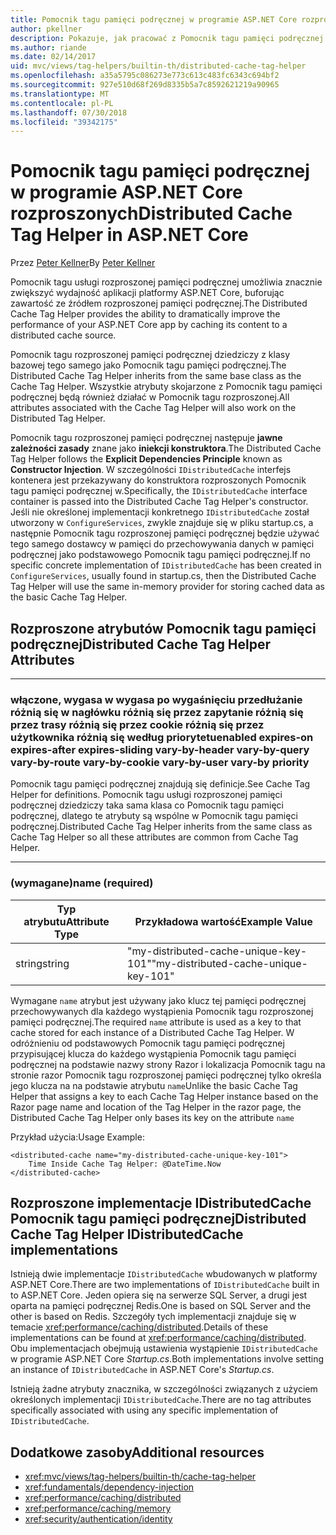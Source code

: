 ```yaml
---
title: Pomocnik tagu pamięci podręcznej w programie ASP.NET Core rozproszonych
author: pkellner
description: Pokazuje, jak pracować z Pomocnik tagu pamięci podręcznej
ms.author: riande
ms.date: 02/14/2017
uid: mvc/views/tag-helpers/builtin-th/distributed-cache-tag-helper
ms.openlocfilehash: a35a5795c086273e773c613c483fc6343c694bf2
ms.sourcegitcommit: 927e510d68f269d8335b5a7c8592621219a90965
ms.translationtype: MT
ms.contentlocale: pl-PL
ms.lasthandoff: 07/30/2018
ms.locfileid: "39342175"
---
```

# <a name="distributed-cache-tag-helper-in-aspnet-core"></a><span data-ttu-id="abe56-103">Pomocnik tagu pamięci podręcznej w programie ASP.NET Core rozproszonych</span><span class="sxs-lookup"><span data-stu-id="abe56-103">Distributed Cache Tag Helper in ASP.NET Core</span></span>

<span data-ttu-id="abe56-104">Przez [Peter Kellner](http://peterkellner.net)</span><span class="sxs-lookup"><span data-stu-id="abe56-104">By [Peter Kellner](http://peterkellner.net)</span></span> 

<span data-ttu-id="abe56-105">Pomocnik tagu usługi rozproszonej pamięci podręcznej umożliwia znacznie zwiększyć wydajność aplikacji platformy ASP.NET Core, buforując zawartość ze źródłem rozproszonej pamięci podręcznej.</span><span class="sxs-lookup"><span data-stu-id="abe56-105">The Distributed Cache Tag Helper provides the ability to dramatically improve the performance of your ASP.NET Core app by caching its content to a distributed cache source.</span></span>

<span data-ttu-id="abe56-106">Pomocnik tagu rozproszonej pamięci podręcznej dziedziczy z klasy bazowej tego samego jako Pomocnik tagu pamięci podręcznej.</span><span class="sxs-lookup"><span data-stu-id="abe56-106">The Distributed Cache Tag Helper inherits from the same base class as the Cache Tag Helper.</span></span> <span data-ttu-id="abe56-107">Wszystkie atrybuty skojarzone z Pomocnik tagu pamięci podręcznej będą również działać w Pomocnik tagu rozproszonej.</span><span class="sxs-lookup"><span data-stu-id="abe56-107">All attributes associated with the Cache Tag Helper will also work on the Distributed Tag Helper.</span></span>

<span data-ttu-id="abe56-108">Pomocnik tagu rozproszonej pamięci podręcznej następuje **jawne zależności zasady** znane jako **iniekcji konstruktora**.</span><span class="sxs-lookup"><span data-stu-id="abe56-108">The Distributed Cache Tag Helper follows the **Explicit Dependencies Principle** known as **Constructor Injection**.</span></span> <span data-ttu-id="abe56-109">W szczególności `IDistributedCache` interfejs kontenera jest przekazywany do konstruktora rozproszonych Pomocnik tagu pamięci podręcznej w.</span><span class="sxs-lookup"><span data-stu-id="abe56-109">Specifically, the `IDistributedCache` interface container is passed into the Distributed Cache Tag Helper's constructor.</span></span> <span data-ttu-id="abe56-110">Jeśli nie określonej implementacji konkretnego `IDistributedCache` został utworzony w `ConfigureServices`, zwykle znajduje się w pliku startup.cs, a następnie Pomocnik tagu rozproszonej pamięci podręcznej będzie używać tego samego dostawcy w pamięci do przechowywania danych w pamięci podręcznej jako podstawowego Pomocnik tagu pamięci podręcznej.</span><span class="sxs-lookup"><span data-stu-id="abe56-110">If no specific concrete implementation of `IDistributedCache` has been created in `ConfigureServices`, usually found in startup.cs, then the Distributed Cache Tag Helper will use the same in-memory provider for storing cached data as the basic Cache Tag Helper.</span></span>

## <a name="distributed-cache-tag-helper-attributes"></a><span data-ttu-id="abe56-111">Rozproszone atrybutów Pomocnik tagu pamięci podręcznej</span><span class="sxs-lookup"><span data-stu-id="abe56-111">Distributed Cache Tag Helper Attributes</span></span>

- - -

### <a name="enabled-expires-on-expires-after-expires-sliding-vary-by-header-vary-by-query-vary-by-route-vary-by-cookie-vary-by-user-vary-by-priority"></a><span data-ttu-id="abe56-112">włączone, wygasa w wygasa po wygaśnięciu przedłużanie różnią się w nagłówku różnią się przez zapytanie różnią się przez trasy różnią się przez cookie różnią się przez użytkownika różnią się według priorytetu</span><span class="sxs-lookup"><span data-stu-id="abe56-112">enabled expires-on expires-after expires-sliding vary-by-header vary-by-query vary-by-route vary-by-cookie vary-by-user vary-by priority</span></span>

<span data-ttu-id="abe56-113">Pomocnik tagu pamięci podręcznej znajdują się definicje.</span><span class="sxs-lookup"><span data-stu-id="abe56-113">See Cache Tag Helper for definitions.</span></span> <span data-ttu-id="abe56-114">Pomocnik tagu usługi rozproszonej pamięci podręcznej dziedziczy taka sama klasa co Pomocnik tagu pamięci podręcznej, dlatego te atrybuty są wspólne w Pomocnik tagu pamięci podręcznej.</span><span class="sxs-lookup"><span data-stu-id="abe56-114">Distributed Cache Tag Helper inherits from the same class as Cache Tag Helper so all these attributes are common from Cache Tag Helper.</span></span>

- - -

### <a name="name-required"></a><span data-ttu-id="abe56-115">(wymagane)</span><span class="sxs-lookup"><span data-stu-id="abe56-115">name (required)</span></span>

| <span data-ttu-id="abe56-116">Typ atrybutu</span><span class="sxs-lookup"><span data-stu-id="abe56-116">Attribute Type</span></span>    | <span data-ttu-id="abe56-117">Przykładowa wartość</span><span class="sxs-lookup"><span data-stu-id="abe56-117">Example Value</span></span>     |
|----------------   |----------------   |
| <span data-ttu-id="abe56-118">string</span><span class="sxs-lookup"><span data-stu-id="abe56-118">string</span></span>    | <span data-ttu-id="abe56-119">"my-distributed-cache-unique-key-101"</span><span class="sxs-lookup"><span data-stu-id="abe56-119">"my-distributed-cache-unique-key-101"</span></span>     |

<span data-ttu-id="abe56-120">Wymagane `name` atrybut jest używany jako klucz tej pamięci podręcznej przechowywanych dla każdego wystąpienia Pomocnik tagu rozproszonej pamięci podręcznej.</span><span class="sxs-lookup"><span data-stu-id="abe56-120">The required `name` attribute is used as a key to that cache stored for each instance of a Distributed Cache Tag Helper.</span></span> <span data-ttu-id="abe56-121">W odróżnieniu od podstawowych Pomocnik tagu pamięci podręcznej przypisującej klucza do każdego wystąpienia Pomocnik tagu pamięci podręcznej na podstawie nazwy strony Razor i lokalizacja Pomocnik tagu na stronie razor Pomocnik tagu rozproszonej pamięci podręcznej tylko określa jego klucza na na podstawie atrybutu `name`</span><span class="sxs-lookup"><span data-stu-id="abe56-121">Unlike the basic Cache Tag Helper that assigns a key to each Cache Tag Helper instance based on the Razor page name and location of the Tag Helper in the razor page, the Distributed Cache Tag Helper only bases its key on the attribute `name`</span></span>

<span data-ttu-id="abe56-122">Przykład użycia:</span><span class="sxs-lookup"><span data-stu-id="abe56-122">Usage Example:</span></span>

```cshtml
<distributed-cache name="my-distributed-cache-unique-key-101">
    Time Inside Cache Tag Helper: @DateTime.Now
</distributed-cache>
```

## <a name="distributed-cache-tag-helper-idistributedcache-implementations"></a><span data-ttu-id="abe56-123">Rozproszone implementacje IDistributedCache Pomocnik tagu pamięci podręcznej</span><span class="sxs-lookup"><span data-stu-id="abe56-123">Distributed Cache Tag Helper IDistributedCache implementations</span></span>

<span data-ttu-id="abe56-124">Istnieją dwie implementacje `IDistributedCache` wbudowanych w platformy ASP.NET Core.</span><span class="sxs-lookup"><span data-stu-id="abe56-124">There are two implementations of `IDistributedCache` built in to ASP.NET Core.</span></span> <span data-ttu-id="abe56-125">Jeden opiera się na serwerze SQL Server, a drugi jest oparta na pamięci podręcznej Redis.</span><span class="sxs-lookup"><span data-stu-id="abe56-125">One is based on SQL Server and the other is based on Redis.</span></span> <span data-ttu-id="abe56-126">Szczegóły tych implementacji znajduje się w temacie <xref:performance/caching/distributed>.</span><span class="sxs-lookup"><span data-stu-id="abe56-126">Details of these implementations can be found at <xref:performance/caching/distributed>.</span></span> <span data-ttu-id="abe56-127">Obu implementacjach obejmują ustawienia wystąpienie `IDistributedCache` w programie ASP.NET Core *Startup.cs*.</span><span class="sxs-lookup"><span data-stu-id="abe56-127">Both implementations involve setting an instance of `IDistributedCache` in ASP.NET Core's *Startup.cs*.</span></span>

<span data-ttu-id="abe56-128">Istnieją żadne atrybuty znacznika, w szczególności związanych z użyciem określonych implementacji `IDistributedCache`.</span><span class="sxs-lookup"><span data-stu-id="abe56-128">There are no tag attributes specifically associated with using any specific implementation of `IDistributedCache`.</span></span>

## <a name="additional-resources"></a><span data-ttu-id="abe56-129">Dodatkowe zasoby</span><span class="sxs-lookup"><span data-stu-id="abe56-129">Additional resources</span></span>

* <xref:mvc/views/tag-helpers/builtin-th/cache-tag-helper>
* <xref:fundamentals/dependency-injection>
* <xref:performance/caching/distributed>
* <xref:performance/caching/memory>
* <xref:security/authentication/identity>
